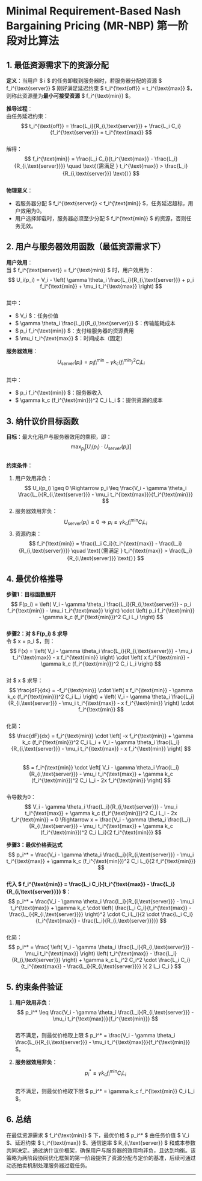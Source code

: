 # **Minimal Requirement-Based Nash Bargaining Pricing (MR-NBP) 第一阶段对比算法**  

## **1. 最低资源需求下的资源分配**  
**定义**：当用户 $ i $ 的任务卸载到服务器时，若服务器分配的资源 $ f_i^{\text{server}} $ 刚好满足延迟约束 $ t_i^{\text{off}} = t_i^{\text{max}} $，则称此资源量为**最小可接受资源** $ f_i^{\text{min}} $。  

**推导过程**：  
由任务延迟约束：  
$$
t_i^{\text{off}} = \frac{L_i}{R_{i,\text{server}}} + \frac{L_i C_i}{f_i^{\text{server}}} = t_i^{\text{max}}
$$  
解得：  
$$
f_i^{\text{min}} = \frac{L_i C_i}{t_i^{\text{max}} - \frac{L_i}{R_{i,\text{server}}}} \quad \text{（需满足 } t_i^{\text{max}} > \frac{L_i}{R_{i,\text{server}}} \text{）}
$$  
**物理意义**：  
- 若服务器分配 $ f_i^{\text{server}} < f_i^{\text{min}} $，任务延迟超标，用户效用为0。  
- 用户选择卸载时，服务器必须至少分配 $ f_i^{\text{min}} $ 的资源，否则任务无效。  


## **2. 用户与服务器效用函数（最低资源需求下）**  
**用户效用**：  
当 $ f_i^{\text{server}} = f_i^{\text{min}} $ 时，用户效用为：  
$$
U_i(p_i) = V_i - \left( \gamma \theta_i \frac{L_i}{R_{i,\text{server}}} + p_i f_i^{\text{min}} + \mu_i t_i^{\text{max}} \right)
$$  
其中：  
- $ V_i $：任务价值  
- $ \gamma \theta_i \frac{L_i}{R_{i,\text{server}}} $：传输能耗成本  
- $ p_i f_i^{\text{min}} $：支付给服务器的资源费用  
- $ \mu_i t_i^{\text{max}} $：时间成本（固定）  

**服务器效用**：  
$$
U_{\text{server}}(p_i) = p_i f_i^{\text{min}} - \gamma k_c (f_i^{\text{min}})^2 C_i L_i
$$  
其中：  
- $ p_i f_i^{\text{min}} $：服务器收入  
- $ \gamma k_c (f_i^{\text{min}})^2 C_i L_i $：提供资源的成本  


## **3. 纳什议价目标函数**  
**目标**：最大化用户与服务器效用的乘积，即：  
$$
\max_{p_i} \left[ U_i(p_i) \cdot U_{\text{server}}(p_i) \right]
$$  
**约束条件**：  
1. 用户效用非负：  
   $$
   U_i(p_i) \geq 0 \Rightarrow p_i \leq \frac{V_i - \gamma \theta_i \frac{L_i}{R_{i,\text{server}}} - \mu_i t_i^{\text{max}}}{f_i^{\text{min}}}
   $$  
2. 服务器效用非负：  
   $$
   U_{\text{server}}(p_i) \geq 0 \Rightarrow p_i \geq \gamma k_c f_i^{\text{min}} C_i L_i
   $$  
3. 资源约束：  
   $$
   f_i^{\text{min}} = \frac{L_i C_i}{t_i^{\text{max}} - \frac{L_i}{R_{i,\text{server}}}} \quad \text{（需满足 } t_i^{\text{max}} > \frac{L_i}{R_{i,\text{server}}} \text{）}
   $$  


## **4. 最优价格推导**  
**步骤1：目标函数展开**  
$$
F(p_i) = \left( V_i - \gamma \theta_i \frac{L_i}{R_{i,\text{server}}} - p_i f_i^{\text{min}} - \mu_i t_i^{\text{max}} \right) \cdot \left( p_i f_i^{\text{min}} - \gamma k_c (f_i^{\text{min}})^2 C_i L_i \right)
$$  
**步骤2：对 $ F(p_i) $ 求导**  
令 $ x = p_i $，则：  
$$
F(x) = \left( V_i - \gamma \theta_i \frac{L_i}{R_{i,\text{server}}} - \mu_i t_i^{\text{max}} - x f_i^{\text{min}} \right) \cdot \left( x f_i^{\text{min}} - \gamma k_c (f_i^{\text{min}})^2 C_i L_i \right)
$$  
对 $ x $ 求导：  
$$
\frac{dF}{dx} = -f_i^{\text{min}} \cdot \left( x f_i^{\text{min}} - \gamma k_c (f_i^{\text{min}})^2 C_i L_i \right) + \left( V_i - \gamma \theta_i \frac{L_i}{R_{i,\text{server}}} - \mu_i t_i^{\text{max}} - x f_i^{\text{min}} \right) \cdot f_i^{\text{min}}
$$  
化简：  
$$
\frac{dF}{dx} = f_i^{\text{min}} \cdot \left[ -x f_i^{\text{min}} + \gamma k_c (f_i^{\text{min}})^2 C_i L_i + V_i - \gamma \theta_i \frac{L_i}{R_{i,\text{server}}} - \mu_i t_i^{\text{max}} - x f_i^{\text{min}} \right]
$$  
$$
= f_i^{\text{min}} \cdot \left[ V_i - \gamma \theta_i \frac{L_i}{R_{i,\text{server}}} - \mu_i t_i^{\text{max}} + \gamma k_c (f_i^{\text{min}})^2 C_i L_i - 2x f_i^{\text{min}} \right]
$$  
令导数为0：  
$$
V_i - \gamma \theta_i \frac{L_i}{R_{i,\text{server}}} - \mu_i t_i^{\text{max}} + \gamma k_c (f_i^{\text{min}})^2 C_i L_i - 2x f_i^{\text{min}} = 0
\Rightarrow x = \frac{V_i - \gamma \theta_i \frac{L_i}{R_{i,\text{server}}} - \mu_i t_i^{\text{max}} + \gamma k_c (f_i^{\text{min}})^2 C_i L_i}{2 f_i^{\text{min}}}
$$  

**步骤3：最优价格表达式**  
$$
p_i^* = \frac{V_i - \gamma \theta_i \frac{L_i}{R_{i,\text{server}}} - \mu_i t_i^{\text{max}} + \gamma k_c (f_i^{\text{min}})^2 C_i L_i}{2 f_i^{\text{min}}}
$$  
**代入 $ f_i^{\text{min}} = \frac{L_i C_i}{t_i^{\text{max}} - \frac{L_i}{R_{i,\text{server}}}} $**：  
$$
p_i^* = \frac{V_i - \gamma \theta_i \frac{L_i}{R_{i,\text{server}}} - \mu_i t_i^{\text{max}} + \gamma k_c \cdot \left( \frac{L_i C_i}{t_i^{\text{max}} - \frac{L_i}{R_{i,\text{server}}}} \right)^2 \cdot C_i L_i}{2 \cdot \frac{L_i C_i}{t_i^{\text{max}} - \frac{L_i}{R_{i,\text{server}}}}}
$$  
化简：  
$$
p_i^* = \frac{ \left( V_i - \gamma \theta_i \frac{L_i}{R_{i,\text{server}}} - \mu_i t_i^{\text{max}} \right) \left( t_i^{\text{max}} - \frac{L_i}{R_{i,\text{server}}} \right) + \gamma k_c L_i^2 C_i^2 \cdot \frac{L_i C_i}{t_i^{\text{max}} - \frac{L_i}{R_{i,\text{server}}}} }{ 2 L_i C_i }
$$  


## **5. 约束条件验证**  
1. **用户效用非负**：  
   $$
   p_i^* \leq \frac{V_i - \gamma \theta_i \frac{L_i}{R_{i,\text{server}}} - \mu_i t_i^{\text{max}}}{f_i^{\text{min}}}
   $$  
   若不满足，则最优价格取上限 $ p_i^* = \frac{V_i - \gamma \theta_i \frac{L_i}{R_{i,\text{server}}} - \mu_i t_i^{\text{max}}}{f_i^{\text{min}}} $。  

2. **服务器效用非负**：  
   $$
   p_i^* \geq \gamma k_c f_i^{\text{min}} C_i L_i
   $$  
   若不满足，则最优价格取下限 $ p_i^* = \gamma k_c f_i^{\text{min}} C_i L_i $。  


## **6. 总结**  
在最低资源需求 $ f_i^{\text{min}} $ 下，最优价格 $ p_i^* $ 由任务价值 $ V_i $、延迟约束 $ t_i^{\text{max}} $、通信速率 $ R_{i,\text{server}} $ 和成本参数共同决定。通过纳什议价框架，确保用户与服务器的效用均非负，且达到均衡。该策略为两阶段协同优化框架的第一阶段提供了资源分配与定价的基准，后续可通过动态拍卖机制处理服务器过载任务。

---

